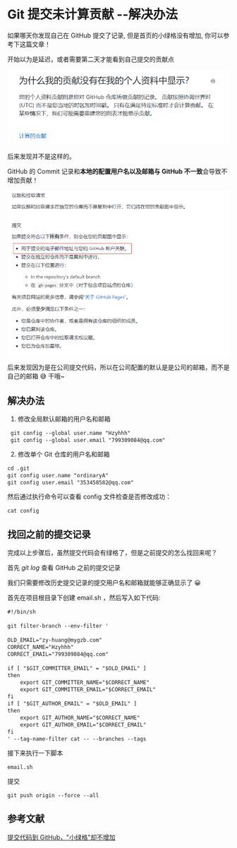 # Git 提交未计算贡献 --解决办法

如果哪天你发现自己在 GitHub 提交了记录, 但是首页的小绿格没有增加, 你可以参考下这篇文章！

开始以为是延迟，或者需要第二天才能看到自己提交的贡献点

![utc](image/utc.jpg)

后来发现并不是这样的。

GitHub 的 Commit 记录和**本地的配置用户名以及邮箱与 GitHub 不一致**会导致不增加贡献！

![ways](image/ways.jpg)

后来发现因为是在公司提交代码，所以在公司配置的默认是是公司的邮箱，而不是自己的邮箱 😅 干哦~

## 解决办法

1. 修改全局默认邮箱的用户名和邮箱

```
 git config --global user.name "Hzyhhh"
 git config --global user.email "799309084@qq.com"
```

2. 修改单个 Git 仓库的用户名和邮箱

```
cd .git
git config user.name "ordinaryA"
git config user.email "353458582@qq.com"
```

然后通过执行命令可以查看 config 文件检查是否修改成功：

```
cat config
```

## 找回之前的提交记录

完成以上步骤后，虽然提交代码会有绿格了，但是之前提交的怎么找回来呢？

首先 _git log_ 查看 GitHub 之前的提交记录

我们只需要修改历史提交记录的提交用户名和邮箱就能够正确显示了 😀

首先在项目根目录下创建 email.sh ，然后写入如下代码:

```
#!/bin/sh

git filter-branch --env-filter '

OLD_EMAIL="zy-huang@mygzb.com"
CORRECT_NAME="Hzyhhh"
CORRECT_EMAIL="799309084@qq.com"

if [ "$GIT_COMMITTER_EMAIL" = "$OLD_EMAIL" ]
then
    export GIT_COMMITTER_NAME="$CORRECT_NAME"
    export GIT_COMMITTER_EMAIL="$CORRECT_EMAIL"
fi
if [ "$GIT_AUTHOR_EMAIL" = "$OLD_EMAIL" ]
then
    export GIT_AUTHOR_NAME="$CORRECT_NAME"
    export GIT_AUTHOR_EMAIL="$CORRECT_EMAIL"
fi
' --tag-name-filter cat -- --branches --tags

```

接下来执行一下脚本

```
email.sh
```

提交

```
git push origin --force --all
```

## 参考文献

[提交代码到 GitHub，"小绿格"却不增加](https://juejin.im/post/6844903987448283144)
